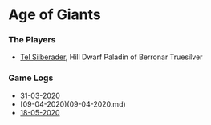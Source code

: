 # Age of Giants

### The Players

* [Tel Silberader](https://ddb.ac/characters/25791292/M4w1lV), Hill Dwarf Paladin of Berronar Truesilver


### Game Logs

* [31-03-2020](31-03-2020.md)
* [09-04-2020)(09-04-2020.md)
* [18-05-2020](18-05-2020.md)

